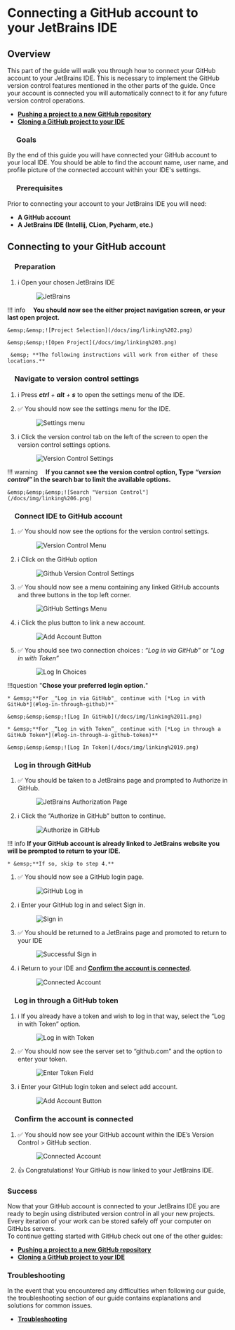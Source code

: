# Connecting a GitHub account to your JetBrains IDE

## Overview

This part of the guide will walk you through how to connect your GitHub account to your JetBrains IDE.
This is necessary to implement the GitHub version control features mentioned in the other parts of the guide. Once your account is connected you will automatically connect to it for any future version control operations.  

* [**Pushing a project to a new GitHub repository**](Pushing-a-project-to-GitHub.md)
* [**Cloning a GitHub project to your IDE**](Connecting-to-GitHub.md)

### &emsp; Goals

By the end of this guide you will have connected your GitHub account to your local IDE. You should be able to find the account name, user name, and profile picture of the connected account within your IDE's settings.

### &emsp; Prerequisites

Prior to connecting your account to your JetBrains IDE you will need:  

* **A GitHub account**
* **A JetBrains IDE (Intellij, CLion, Pycharm, etc.)**

## Connecting to your GitHub account

### &emsp;Preparation

1. ℹ️ Open your chosen JetBrains IDE

    &emsp;&emsp;&emsp;![JetBrains](/docs/img/linking%201.png)

!!! info
     &emsp;**You should now see the either project navigation screen, or your last open project.**

    &emsp;&emsp;![Project Selection](/docs/img/linking%202.png)

    &emsp;&emsp;![Open Project](/docs/img/linking%203.png)

     &emsp; **The following instructions will work from either of these locations.**

### &emsp;Navigate to version control settings

1. ℹ️ Press _**ctrl** + **alt** + **s**_  to open the settings menu of the IDE.

2. ✅ You should now see the settings menu for the IDE.

    &emsp;&emsp;&emsp;![Settings menu](/docs/img/linking%204.png)

3. ℹ️ Click the version control tab on the left of the screen to open the version control settings options.

    &emsp;&emsp;&emsp;![Version Control Settings](/docs/img/linking%205.png)

!!! warning
    &emsp;**If you cannot see the version control option, Type _“version control”_ in the search bar to limit the available options.**

    &emsp;&emsp;&emsp;![Search "Version Control"](/docs/img/linking%206.png)

### &emsp;Connect IDE to GitHub account

1. ✅ You should now see the options for the version control settings.

    &emsp;&emsp;&emsp;![Version Control Menu](/docs/img/linking%207.png)

2. ℹ️ Click on the GitHub option

    &emsp;&emsp;&emsp;![Github Version Control Settings](/docs/img/linking%208.png)

3. ✅ You should now see a menu containing any linked GitHub accounts and three buttons in the top left corner.

    &emsp;&emsp;&emsp;![GitHub Settings Menu](/docs/img/linking%209.png)

4. ℹ️ Click the plus button to link a new account.

    &emsp;&emsp;&emsp;![Add Account Button](/docs/img/linking%2010.png)

5. ✅ You should see two connection choices : _“Log in via GitHub”_ or _“Log in with Token”_

    &emsp;&emsp;&emsp;![Log In Choices](/docs/img/linking%2010.5.png)

!!!question "**Chose your preferred login option.**"

    * &emsp;**For _"Log in via GitHub"_ continue with [*Log in with GitHub*](#log-in-through-github)**

    &emsp;&emsp;&emsp;![Log In GitHub](/docs/img/linking%2011.png)

    * &emsp;**For _“Log in with Token”_ continue with [*Log in through a GitHub Token*](#log-in-through-a-github-token)**

    &emsp;&emsp;&emsp;![Log In Token](/docs/img/linking%2019.png)

### &emsp;Log in through GitHub

1. ✅ You should be taken to a JetBrains page and prompted to Authorize in GitHub.

    &emsp;&emsp;&emsp;![JetBrains Authorization Page](/docs/img/linking%2012.png)

2. ℹ️ Click the “Authorize in GitHub” button to continue.

    &emsp;&emsp;&emsp;![Authorize in GitHub](/docs/img/linking%2013.png)

!!! info
    **If your GitHub account is already linked to JetBrains website you will be prompted to return to your IDE.**

    * &emsp;**If so, skip to step 4.**

1. ✅ You should now see a GitHub login page.

    &emsp;&emsp;&emsp;![GitHub Log in](/docs/img/linking%2014.png)

2. ℹ️ Enter your GitHub log in and select Sign in.

    &emsp;&emsp;&emsp;![Sign in](/docs/img/linking%2015.png)

3. ✅ You should be returned to a JetBrains page and promoted to return to your IDE

    &emsp;&emsp;&emsp;![Successful Sign in](/docs/img/linking%2016.png)

4. ℹ️ Return to your IDE and [**Confirm the account is connected**](#confirm-the-account-is-connected).

    &emsp;&emsp;&emsp;![Connected Account](/docs/img/linking%2017.png)

### &emsp;Log in through a GitHub token

1. ℹ️ If you already have a token and wish to log in that way, select the “Log in with Token” option.

    &emsp;&emsp;&emsp;![Log in with Token](/docs/img/linking%2019.png)

2. ✅ You should now see the server set to “github.com” and the option to enter your token.

    &emsp;&emsp;&emsp;![Enter Token Field](/docs/img/linking%2020.png)

3. ℹ️ Enter your GitHub login token and select add account.

    &emsp;&emsp;&emsp;![Add Account Button](/docs/img/linking%2021.png)

### &emsp;Confirm the account is connected

1. ✅ You should now see your GitHub account within the IDE’s Version Control > GitHub section.

    &emsp;&emsp;&emsp;![Connected Account](/docs/img/linking%2018.png)

2. 👍 Congratulations! Your GitHub is now linked to your JetBrains IDE.

### Success

Now that your GitHub account is connected to your JetBrains IDE you are ready to begin using distributed version control in all your new projects. Every iteration of your work can be stored safely off your computer on GitHubs servers.  
To continue getting started with GitHub check out one of the other guides:

* [**Pushing a project to a new GitHub repository**](Pushing-a-project-to-GitHub.md)
* [**Cloning a GitHub project to your IDE**](Cloning-a-GitHub-project.md)

### Troubleshooting

In the event that you encountered any difficulties when following our guide, the troubleshooting section of our guide contains explanations and solutions for common issues.

* [**Troubleshooting**](TroubleShooting.md)
